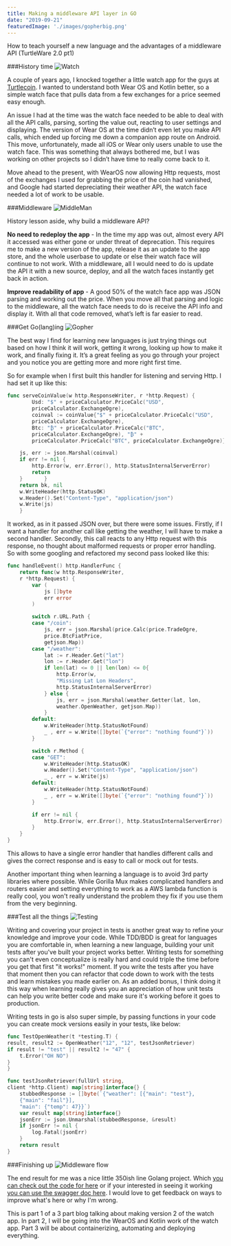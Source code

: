 ```yaml
---
title: Making a middleware API layer in GO 
date: "2019-09-21"
featuredImage: './images/gopherbig.png'
---
```

How to teach yourself a new language and the advantages of a middleware API (TurtleWare 2.0 pt1)
<!-- end -->

###History time
![Watch](./images/trtlwear.png)

A couple of years ago, I knocked together a little watch app for the guys at <a href="https://turtlecoin.lol" target="_blank">Turtlecoin</a>. I wanted to understand both Wear OS and Kotlin better, so a simple watch face that pulls data from a few exchanges for a price seemed easy enough.

An issue I had at the time was the watch face needed to be able to deal with all the API calls, parsing, sorting the value out, reacting to user settings and displaying. The version of Wear OS at the time didn’t even let you make API calls, which ended up forcing me down a companion app route on Android. This move, unfortunately, made all iOS or Wear only users unable to use the watch face. This was something that always bothered me, but I was working on other projects so I didn’t have time to really come back to it. 

Move ahead to the present, with WearOS now allowing Http requests, most of the exchanges I used for grabbing the price of the coin had vanished, and Google had started depreciating their weather API, the watch face needed a lot of work to be usable.

###Middleware
![MiddleMan](./images/mmim.png)

History lesson aside, why build a middleware API?

**No need to redeploy the app** - In the time my app was out, almost every API it accessed was either gone or under threat of deprecation. This requires me to make a new version of the app, release it as an update to the app store, and the whole userbase to update or else their watch face will continue to not work. With a middleware, all I would need to do is update the API it with a new source, deploy, and all the watch faces instantly get back in action.

**Improve readability of app** - A good 50% of the watch face app was JSON parsing and working out the price. When you move all that parsing and logic to the middleware, all the watch face needs to do is receive the API info and display it. With all that code removed, what’s left is far easier to read.

###Get Go(lang)ing
![Gopher](./images/gopher.png)

The best way I find for learning new languages is just trying things out based on how I think it will work, getting it wrong, looking up how to make it work, and finally fixing it. It’s a great feeling as you go through your project and you notice you are getting more and more right first time.

So for example when I first built this handler for listening and serving Http. I had set it up like this:

```go
func serveCoinValue(w http.ResponseWriter, r *http.Request) {
        Usd: "$" + priceCalculator.PriceCalc("USD", 
        priceCalculator.ExchangeOgre), 
		coinval := coinValue{"$" + priceCalculator.PriceCalc("USD", 
		priceCalculator.ExchangeOgre),
        Btc: "₿" + priceCalculator.PriceCalc("BTC", 
        priceCalculator.ExchangeOgre), "₿" + 
        priceCalculator.PriceCalc("BTC", priceCalculator.ExchangeOgre)}

	js, err := json.Marshal(coinval)
	if err != nil {
		http.Error(w, err.Error(), http.StatusInternalServerError)
		return
	}		}
	return bk, nil	
	w.WriteHeader(http.StatusOK)
	w.Header().Set("Content-Type", "application/json")
	w.Write(js)
    }
```

It worked, as in it passed JSON over, but there were some issues. Firstly, if I want a handler for another call like getting the weather, I will have to make a second handler. Secondly, this call reacts to any Http request with this response, no thought about malformed requests or proper error handling. So with some googling and refactored my second pass looked like this:

```go
func handleEvent() http.HandlerFunc {
	return func(w http.ResponseWriter, 
	r *http.Request) {
		var (
			js []byte
			err error
		)

		switch r.URL.Path {
		case "/coin":
			js, err = json.Marshal(price.Calc(price.TradeOgre, 
			price.BtcFiatPrice, 
			getjson.Map))
		case "/weather":
			lat := r.Header.Get("lat")
			lon := r.Header.Get("lon")
			if len(lat) <= 0 || len(lon) <= 0{
				http.Error(w, 
				"Missing Lat Lon Headers", 
				http.StatusInternalServerError)
			} else {
				js, err = json.Marshal(weather.Getter(lat, lon, 
				weather.OpenWeather, getjson.Map))
			}
		default:
			w.WriteHeader(http.StatusNotFound)
			_ , err = w.Write([]byte(`{"error": "nothing found"}`))
		}

		switch r.Method {
		case "GET":
			w.WriteHeader(http.StatusOK)
			w.Header().Set("Content-Type", "application/json")
			_ , err = w.Write(js)
		default:
			w.WriteHeader(http.StatusNotFound)
			_ , err = w.Write([]byte(`{"error": "nothing found"}`))
		}

		if err != nil {
			http.Error(w, err.Error(), http.StatusInternalServerError)
		}
	}
}
```
This allows to have a single error handler that handles different calls and gives the correct response and is easy to call or mock out for tests.

Another important thing when learning a language is to avoid 3rd party libraries where possible. While Gorilla Mux makes complicated handlers and routers easier and setting everything to work as a AWS lambda function is really cool, you won't really understand the problem they fix if you use them from the very beginning.

###Test all the things
![Testing](./images/testing.png)

Writing and covering your project in tests is another great way to refine your knowledge and improve your code. While TDD/BDD is great for languages you are comfortable in, when learning a new language, building your unit tests after you've built your project works better. Writing tests for something you can't even conceptualize is really hard and could triple the time before you get that first "it works!" moment. If you write the tests after you have that moment then you can refactor that code down to work with the tests and learn mistakes you made earlier on. As an added bonus, I think doing it this way when learning really gives you an appreciation of how unit tests can help you write better code and make sure it's working before it goes to production.

Writing tests in go is also super simple, by passing functions in your code you can create mock versions easily in your tests, like below:

```go
func TestOpenWeather(t *testing.T) {
result, result2 := OpenWeather("12", "12", testJsonRetriever)
if result != "test" || result2 != "47" {
	t.Error("OH NO")
}
}

func testJsonRetriever(fullUrl string, 
client *http.Client) map[string]interface{} {
	stubbedResponse := []byte(`{"weather": [{"main": "test"}, 
	{"main": "fail"}],
	"main": {"temp": 47}}`)
	var result map[string]interface{}
	jsonErr := json.Unmarshal(stubbedResponse, &result)
	if jsonErr != nil {
		log.Fatal(jsonErr)
	}
	return result
}
```

###Finishing up
![Middleware flow](./images/flowmap.png)

The end result for me was a nice little 350ish line Golang project. Which [you can check out the code for here](https://github.com/seperot/turtle-wear-api) or if your interested in seeing it working [you can use the swagger doc here](https://app.swaggerhub.com/apis-docs/ijhdev/turtle-wear-api/1.0.0). I would love to get feedback on ways to improve what's here or why I'm wrong.

This is part 1 of a 3 part blog talking about making version 2 of the watch app. In part 2, I will be going into the WearOS and Kotlin work of the watch app. Part 3 will be about containerizing, automating and deploying everything.